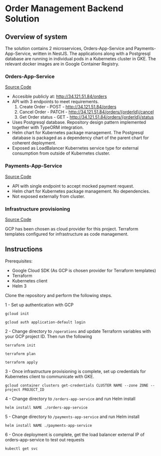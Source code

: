 # Order Management Backend Solution

## Overview of system

The solution contains 2 microservices, Orders-App-Service and Payments-App-Service, written in NestJS. The applications along with a Postgresql database are running in individual pods in a Kubernetes cluster in GKE. The relevant docker images are in Google Container Registry.

### Orders-App-Service

[Source Code](./orders-app-service)

- Accesible publicly at: http://34.121.51.84/orders
- API with 3 endpoints to meet requirements.
   1. Create Order - POST - http://34.121.51.84/orders
   2. Cancel Order - PATCH - http://34.121.51.84/orders/{orderId}/cancel
   3. Get Order status - GET - http://34.121.51.84/orders/{orderId}/status
- Uses Postgresql database. Repository design pattern implemented together with TypeORM integration.
- Helm chart for Kubernetes package management. The Postgresql database is packaged as a dependency chart of the parent chart for coherent deployment.
- Exposed as LoadBalancer Kubernetes service type for external consumption from outside of Kubernetes cluster.

### Payments-App-Service
[Source Code](./payments-app-service)

- API with single endpoint to accept mocked payment request.
- Helm chart for Kubernetes package management. No dependencies.
- Not exposed externally from cluster.


### Infrastructure provisioning
[Source Code](./operations)

GCP has been chosen as cloud provider for this project. Terraform templates configured for infrastructure as code management. 

## Instructions

Prerequisites:
- Google Cloud SDK (As GCP is chosen provider for Terraform templates)
- Terraform
- Kubernetes client
- Helm 3

Clone the repository and perform the following steps.

1 - Set up authentication with GCP

```
gcloud init

gcloud auth application-default login
```


2 - Change directory to `/operations` and update Terraform variables with your GCP project ID. Then run the following

```
terraform init

terraform plan

terraform apply
```

3 - Once infrastructure provisioning is complete, set up credentials for Kubernetes client to communicate with GKE.

```
gcloud container clusters get-credentials CLUSTER NAME --zone ZONE --project PROJECT_ID
```

4 - Change directory to `/orders-app-service` and run Helm install
```
helm install NAME ./orders-app-service
```

5 - Change directory to `/payments-app-service` and run Helm install
```
helm install NAME ./payments-app-service
```

6 - Once deployment is complete, get the load balancer external IP of orders-app-service to test out requests

```
kubectl get svc
```

